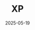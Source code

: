 ---  
layout: startup_page  
title: "XP"  
id: "xp.tickets"  
permalink: "/xpxp.tickets05192025/"  
website: "https://xp.tickets/"  
funding_round: ""  
funding_amount: "$6.2M"  
investors: "Blockchange, L1D, Reflexive"  
about: "XP is a ticket marketplace focused on improving live experiences and rewarding fandom. It offers transparent pricing and innovative technology, including Price Alerts and Tixpy, to provide a fan-centric ticketing experience. XP aims to revolutionize the entire live event journey by enhancing personalization and creating smarter interactions."  
markets: "Ticketing, Technology, Information and Internet"  
hq: "Chicago, Illinois, United States"  
founded_year: "2024"  
linkedin: "https://www.linkedin.com/company/xptix"  
twitter: "https://x.com/xpticket"  
instagram: "https://www.instagram.com/xp.tickets/"  
facebook: "https://www.facebook.com/xpinvestimentos"  
crunchbase: "https://www.crunchbase.com/organization/xp-bac8"  
pitchbook: "https://pitchbook.com/profiles/company/51311-53"  

date_display: "19-May-2025"  
date: "2025-05-19"

# SEO Optimization  
meta_title: "XP -  Funding ($6.2M)"  
meta_description: "XP, XP is a ticket marketplace focused on improving live experiences and rewarding fandom. It offers transparent pricing and innovative technology, includ..."  
meta_keywords: "XP, Ticketing, Technology, Information and Internet,  funding"  
canonical_url: "https://startup.projectstartups.com/xpxp.tickets05192025/"  
---